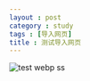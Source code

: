 ```yaml
---
layout : post
category : study
tags : [导入网页]
title : 测试导入网页
---
```

![test webp](http://samrain.qiniudn.com/222.webp "test webp")
ss
